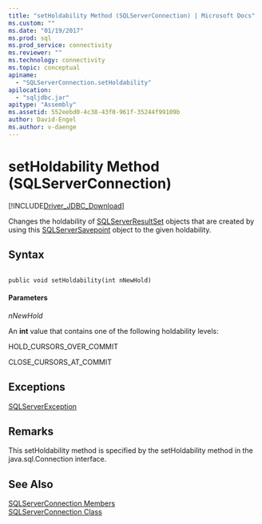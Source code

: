 ```yaml
---
title: "setHoldability Method (SQLServerConnection) | Microsoft Docs"
ms.custom: ""
ms.date: "01/19/2017"
ms.prod: sql
ms.prod_service: connectivity
ms.reviewer: ""
ms.technology: connectivity
ms.topic: conceptual
apiname: 
  - "SQLServerConnection.setHoldability"
apilocation: 
  - "sqljdbc.jar"
apitype: "Assembly"
ms.assetid: 552eebd0-4c38-43f0-961f-35244f99109b
author: David-Engel
ms.author: v-daenge
---
```

# setHoldability Method (SQLServerConnection)
[!INCLUDE[Driver_JDBC_Download](../../../includes/driver_jdbc_download.md)]

  Changes the holdability of [SQLServerResultSet](../../../connect/jdbc/reference/sqlserverresultset-class.md) objects that are created by using this [SQLServerSavepoint](../../../connect/jdbc/reference/sqlserversavepoint-class.md) object to the given holdability.  
  
## Syntax  
  
```  
  
public void setHoldability(int nNewHold)  
```  
  
#### Parameters  
 *nNewHold*  
  
 An **int** value that contains one of the following holdability levels:  
  
 HOLD_CURSORS_OVER_COMMIT  
  
 CLOSE_CURSORS_AT_COMMIT  
  
## Exceptions  
 [SQLServerException](../../../connect/jdbc/reference/sqlserverexception-class.md)  
  
## Remarks  
 This setHoldability method is specified by the setHoldability method in the java.sql.Connection interface.  
  
## See Also  
 [SQLServerConnection Members](../../../connect/jdbc/reference/sqlserverconnection-members.md)   
 [SQLServerConnection Class](../../../connect/jdbc/reference/sqlserverconnection-class.md)  
  
  

